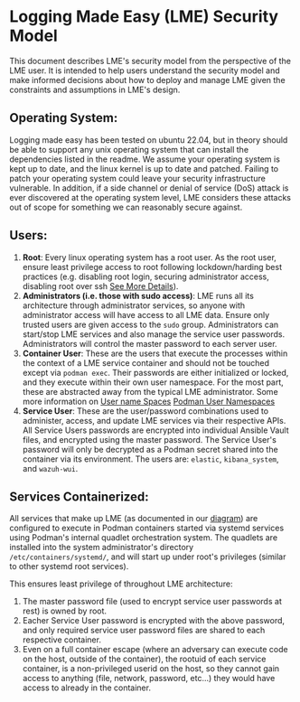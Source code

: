 
# Logging Made Easy (LME) Security Model

This document describes LME's security model from the perspective of the LME user. 
It is intended to help users understand the security model and make informed decisions about how to deploy and manage LME given the constraints and assumptions in LME's design.

## Operating System: 
Logging made easy has been tested on ubuntu 22.04, but in theory should be able to support any unix operating system that can install the dependencies listed in the readme.
We assume your operating system is kept up to date, and the linux kernel is up to date and patched.
Failing to patch your operating system could leave your security infrastructure vulnerable.
In addition, if a side channel or denial of service (DoS) attack is ever discovered at the operating system level, LME considers these attacks out of scope for something we can reasonably secure against. 

## Users:
  1. **Root**: Every linux operating system has a root user. As the root user, ensure least privilege access to root following lockdown/harding best practices (e.g. disabling root login, securing administrator access, disabling root over ssh [See More Details](https://wiki.archlinux.org/title/Security#Restricting_root)).  
  2. **Administrators (i.e. those with sudo access)**: LME runs all its architecture through administrator services, so anyone with administrator access will have access to all LME data. Ensure only trusted users are given access to the `sudo` group.  Administrators can start/stop LME services and also manage the service user passwords. Administrators will control the master password to each server user.
  3. **Container User**: These are the users that execute the processes within the context of a LME service container and should not be touched except via `podman exec`. Their passwords are either initialized or locked, and they execute within their own user namespace. For the most part, these are abstracted away from the typical LME administrator. Some more information on [User name Spaces](https://www.man7.org/conf/meetup/understanding-user-namespaces--Google-Munich-Kerrisk-2019-10-25.pdf) [Podman User Namespaces](https://www.redhat.com/sysadmin/rootless-podman-user-namespace-modes)
  4. **Service User**: These are the user/password combinations used to administer, access, and update LME services via their respective APIs. All Service Users passwords are encrypted into individual Ansible Vault files, and encrypted using the master password. The Service User's password will only be decrypted as a Podman secret shared into the container via its environment. The users are: `elastic`, `kibana_system`, and `wazuh-wui`.

## Services Containerized:
All services that make up LME (as documented in our [diagram](https://github.com/cisagov/LME/blob/release-2.0.0/docs/imgs/lme-architecture-v2.jpg)) are configured to execute in Podman containers started via systemd services using Podman's internal quadlet orchestration system.
The quadlets are installed into the system administrator's directory `/etc/containers/systemd/`, and will start up under root's privileges (similar to other systemd root services).  

This ensures least privilege of throughout LME architecture:  
  1. The master password file (used to encrypt service user passwords at rest) is owned by root. 
  2. Eacher Service User password is encrypted with the above password, and only required service user password files are shared to each respective container.
  3. Even on a full container escape (where an adversary can execute code on the host, outside of the container), the rootuid of each service container, is a non-privileged userid on the host, so they cannot gain access to anything (file, network, password, etc...) they would have access to already in the container. 




